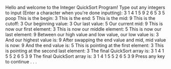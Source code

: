 Hello and welcome to the Integer QuickSort Program!
Type out any integers to input (Enter a character when you're done inputting):
3
1
4
1
5
9
2
6
5
3
5
poop
This is the begin: 3
This is the end: 5
This is the mid: 9
This is the cutoff: 3
Our beginning value: 3 Our last value: 5 Our current mid: 9
This is now our first element: 3 This is now our middle element: 5 This is now our last element: 9
Between our high value and low value, our low value is: 3 And our highest value is: 9
After swapping the end value and mid, mid value is now: 9 And the end value is: 5
This is pointing at the first element: 3
This is pointing at the second last element: 3
The final QuickSort array is:
3 1 4 1 5 5 2 6 5 3 9 The final QuickSort array is:
3 1 4 1 5 5 2 6 5 3 9 Press any key to continue . . .
